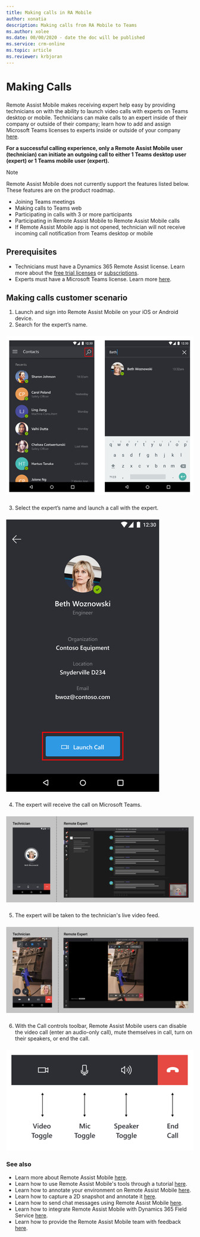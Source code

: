 ```yaml
---
title: Making calls in RA Mobile
author: xonatia
description: Making calls from RA Mobile to Teams 
ms.author: xolee
ms.date: 00/00/2020 - date the doc will be published 
ms.service: crm-online
ms.topic: article
ms.reviewer: krbjoran
---
```

# Making Calls 

###
Remote Assist Mobile makes receiving expert help easy by providing technicians on  with the ability to launch video calls with experts on Teams desktop or mobile. Technicians can make calls to an expert inside of their company or outside of their company; learn how to add and assign Microsoft Teams licenses to experts inside or outside of your company [here](use-microsoft-teams-with-remote-assist.md).

**For a successful calling experience, only a Remote Assist Mobile user (technician) can initiate an outgoing call to either 1 Teams desktop user (expert) or 1 Teams mobile user (expert).**

>[!NOTE]
> Remote Assist Mobile does not currently support the features listed below. These features are on the product roadmap.
> -	Joining Teams meetings
> -	Making calls to Teams web
> -	Participating in calls with 3 or more participants
> -	Participating in Remote Assist Mobile to Remote Assist Mobile calls
> -	If Remote Assist Mobile app is not opened, technician will not receive incoming call notification from Teams desktop or mobile

## Prerequisites
- Technicians must have a Dynamics 365 Remote Assist license. Learn more about the [free trial licenses](try-remote-assist.md) or [subscriptions](buy-remote-assist.md).
- Experts must have a Microsoft Teams license. Learn more [here](use-microsoft-teams-with-remote-assist.md).

## Making calls customer scenario

1. Launch and sign into Remote Assist Mobile on your iOS or Android device. 
2. Search for the expert’s name. 
###
![Search](./media/calls_2.png "Search")
###
3. Select the expert’s name and launch a call with the expert. 
###
![Launch Call](./media/calls_3.png "Launch Call")
###
4. The expert will receive the call on Microsoft Teams. 
###
![Expert](./media/calls_4.png "Expert")
###
5. The expert will be taken to the technician's live video feed. 
###
![Video Feed](./media/calls_5.png "Video Feed")
###
6. With the Call controls toolbar, Remote Assist Mobile users can disable the video call (enter an audio-only call), mute themselves in call, turn on their speakers, or end the call. 
###
![Call Toolbar](./media/calltoolbar.png "Call Toolbar")
###

### See also 
- Learn more about Remote Assist Mobile [here](remote-assist-mobile-overview.md).
- Learn how to use Remote Assist Mobile's tools through a tutorial [here](learn-the-tools.md).
- Learn how to annotate your environment on Remote Assist Mobile [here](annotate-your-environment.md).
- Learn how to capture a 2D snapshot and annotate it [here](annotate-snapshot.md).
- Learn how to send chat messages using Remote Assist Mobile [here](send-chat-messages.md).
- Learn how to integrate Remote Assist Mobile with Dynamics 365 Field Service [here](fs-integration.md).
- Learn how to provide the Remote Assist Mobile team with feedback [here](provide-feedback.md).
